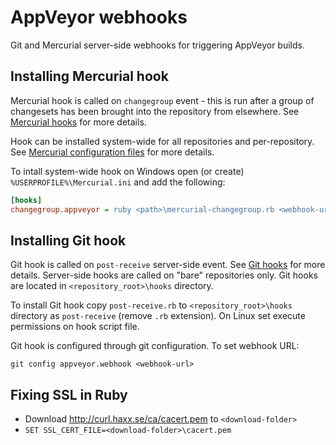 AppVeyor webhooks
=================

Git and Mercurial server-side webhooks for triggering AppVeyor builds.

## Installing Mercurial hook

Mercurial hook is called on `changegroup` event - this is run after a group of changesets has been brought into the repository from elsewhere. See [Mercurial hooks](http://hgbook.red-bean.com/read/handling-repository-events-with-hooks.html) for more details.

Hook can be installed system-wide for all repositories and per-repository. See [Mercurial configuration files](http://www.selenic.com/mercurial/hgrc.5.html) for more details.

To intall system-wide hook on Windows open (or create) `%USERPROFILE%\Mercurial.ini` and add the following:

```ini
[hooks]
changegroup.appveyor = ruby <path>\mercurial-changegroup.rb <webhook-url>
```

## Installing Git hook

Git hook is called on `post-receive` server-side event. See [Git hooks](http://git-scm.com/book/en/v2/Customizing-Git-Git-Hooks) for more details. Server-side hooks are called on "bare" repositories only. Git hooks are located in `<repository_root>\hooks` directory.

To install Git hook copy `post-receive.rb` to `<repository_root>\hooks` directory as `post-receive` (remove `.rb` extension). On Linux set execute permissions on hook script file.

Git hook is configured through git configuration. To set webhook URL:

    git config appveyor.webhook <webhook-url>



## Fixing SSL in Ruby
- Download http://curl.haxx.se/ca/cacert.pem to `<download-folder>`
- `SET SSL_CERT_FILE=<download-folder>\cacert.pem`
